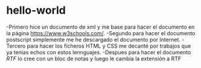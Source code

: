 # hello-world
-Primero hice un documento de xml y me base para hacer el documento en la página https://www.w3schools.com/.
-Segundo para hacer el documento postscript simplemente me he descargado el documento por Internet.
-Tercero para hacer los ficheros HTML y CSS me decanté por trabajos que ya tenias echos con estos lennguajes.
-Despues para hacer el documento *RTF* lo cree con un bloc de notas y luego le cambia la extensión a RTF
